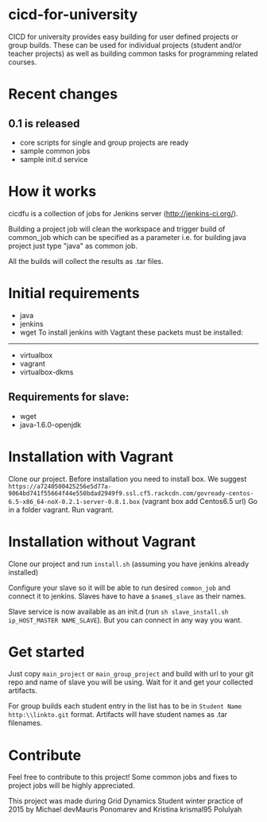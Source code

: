 # cicd-for-university
CICD for university provides easy building for user defined projects or group builds. These can be used for individual projects (student and/or teacher projects) as well as building common tasks for programming related courses.

Recent changes
==============
0.1 is released
---------------
* core scripts for single and group projects are ready
* sample common jobs
* sample init.d service

How it works
============

cicdfu is a collection of jobs for Jenkins server (http://jenkins-ci.org/).

Building a project job will clean the workspace and trigger build of common_job which can be specified as a parameter i.e. for building java project just type "java" as common job.

All the builds will collect the results as .tar files.

Initial requirements
====================
 
 * java
 * jenkins
 * wget
To install jenkins with Vagtant these packets must be installed:
----------------------------------------------------------------
 * virtualbox
 * vagrant
 * virtualbox-dkms

Requirements for slave:
-----------------------
 * wget
 * java-1.6.0-openjdk

Installation with Vagrant
=========================
Clone our project.
Before installation you need to install box. We suggest  `https://a7240500425256e5d77a-9064bd741f55664f44e550bdad2949f9.ssl.cf5.rackcdn.com/govready-centos-6.5-x86_64-noX-0.2.1-server-0.8.1.box` (vagrant box add Centos6.5 url)
Go in a folder vagrant. Run vagrant.

Installation without Vagrant
============================
Clone our project and run `install.sh` (assuming you have jenkins already installed)

Configure your slave so it will be able to run desired `common_job` and connect it to jenkins. Slaves have to have a `$name$_slave` as their names.

Slave service is now available as an init.d (run `sh slave_install.sh ip_HOST_MASTER NAME_SLAVE`). But you can connect in any way you want. 

Get started
===========

Just copy `main_project` or `main_group_project` and build with url to your git repo and name of slave you will be using. Wait for it and get your collected artifacts.

For group builds each student entry in the list has to be in `Student Name http:\\linkto.git` format. Artifacts will have student names as .tar filenames.

Contribute
==========
Feel free to contribute to this project! Some common jobs and fixes to project jobs will be highly appreciated.

This project was made during Grid Dynamics Student winter practice of 2015 by Michael devMauris Ponomarev and Kristina krismal95 Polulyah
